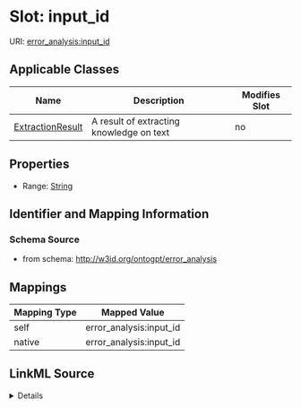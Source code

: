 

# Slot: input_id

URI: [error_analysis:input_id](http://w3id.org/ontogpt/error_analysisinput_id)



<!-- no inheritance hierarchy -->





## Applicable Classes

| Name | Description | Modifies Slot |
| --- | --- | --- |
| [ExtractionResult](ExtractionResult.md) | A result of extracting knowledge on text |  no  |







## Properties

* Range: [String](String.md)





## Identifier and Mapping Information







### Schema Source


* from schema: http://w3id.org/ontogpt/error_analysis




## Mappings

| Mapping Type | Mapped Value |
| ---  | ---  |
| self | error_analysis:input_id |
| native | error_analysis:input_id |




## LinkML Source

<details>
```yaml
name: input_id
from_schema: http://w3id.org/ontogpt/error_analysis
rank: 1000
alias: input_id
owner: ExtractionResult
domain_of:
- ExtractionResult
range: string

```
</details>